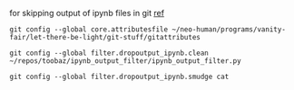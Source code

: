 
for skipping output of ipynb files in git
[ref](https://github.com/toobaz/ipynb_output_filter)

```shell
git config --global core.attributesfile ~/neo-human/programs/vanity-fair/let-there-be-light/git-stuff/gitattributes

git config --global filter.dropoutput_ipynb.clean ~/repos/toobaz/ipynb_output_filter/ipynb_output_filter.py

git config --global filter.dropoutput_ipynb.smudge cat
```
